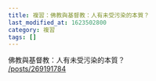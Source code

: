```yaml
---
title: 複習：佛教與基督教：人有未受污染的本質？
last_modified_at: 1623502800
category: 複習
tags: []
---
```


<p>佛教與基督教：人有未受污染的本質？<br/>
<a href="/posts/269191784" target="_blank">/posts/269191784</a></p>
<p> </p>
